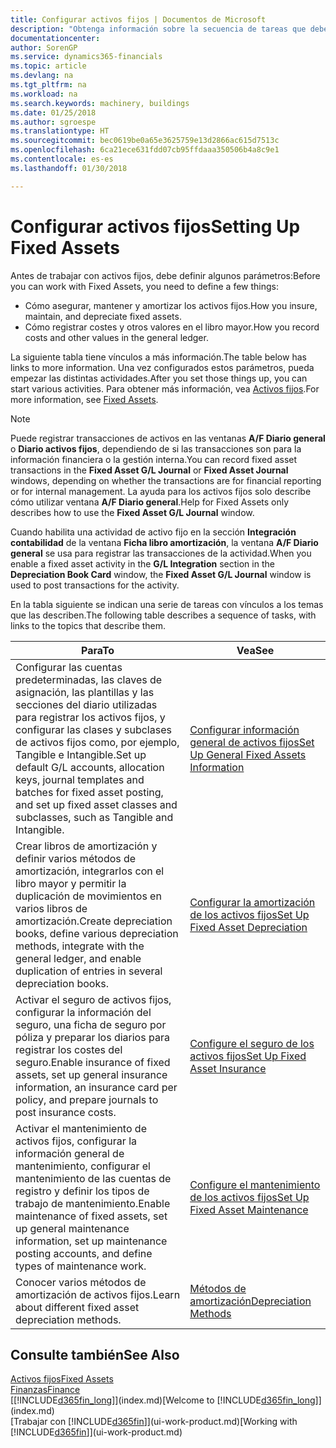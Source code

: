 ```yaml
---
title: Configurar activos fijos | Documentos de Microsoft
description: "Obtenga información sobre la secuencia de tareas que debe realizar para configurar activos fijos, como maquinaria o edificios."
documentationcenter: 
author: SorenGP
ms.service: dynamics365-financials
ms.topic: article
ms.devlang: na
ms.tgt_pltfrm: na
ms.workload: na
ms.search.keywords: machinery, buildings
ms.date: 01/25/2018
ms.author: sgroespe
ms.translationtype: HT
ms.sourcegitcommit: bec0619be0a65e3625759e13d2866ac615d7513c
ms.openlocfilehash: 6ca21ece631fdd07cb95ffdaaa350506b4a8c9e1
ms.contentlocale: es-es
ms.lasthandoff: 01/30/2018

---
```

# <a name="setting-up-fixed-assets"></a><span data-ttu-id="0f2eb-103">Configurar activos fijos</span><span class="sxs-lookup"><span data-stu-id="0f2eb-103">Setting Up Fixed Assets</span></span>
<span data-ttu-id="0f2eb-104">Antes de trabajar con activos fijos, debe definir algunos parámetros:</span><span class="sxs-lookup"><span data-stu-id="0f2eb-104">Before you can work with Fixed Assets, you need to define a few things:</span></span>  

* <span data-ttu-id="0f2eb-105">Cómo asegurar, mantener y amortizar los activos fijos.</span><span class="sxs-lookup"><span data-stu-id="0f2eb-105">How you insure, maintain, and depreciate fixed assets.</span></span>  
* <span data-ttu-id="0f2eb-106">Cómo registrar costes y otros valores en el libro mayor.</span><span class="sxs-lookup"><span data-stu-id="0f2eb-106">How you record costs and other values in the general ledger.</span></span>  

<span data-ttu-id="0f2eb-107">La siguiente tabla tiene vínculos a más información.</span><span class="sxs-lookup"><span data-stu-id="0f2eb-107">The table below has links to more information.</span></span> <span data-ttu-id="0f2eb-108">Una vez configurados estos parámetros, pueda empezar las distintas actividades.</span><span class="sxs-lookup"><span data-stu-id="0f2eb-108">After you set those things up, you can start various activities.</span></span> <span data-ttu-id="0f2eb-109">Para obtener más información, vea [Activos fijos](fa-manage.md).</span><span class="sxs-lookup"><span data-stu-id="0f2eb-109">For more information, see [Fixed Assets](fa-manage.md).</span></span>  

> [!NOTE]  
>   <span data-ttu-id="0f2eb-110">Puede registrar transacciones de activos en las ventanas **A/F Diario general** o **Diario activos fijos**, dependiendo de si las transacciones son para la información financiera o la gestión interna.</span><span class="sxs-lookup"><span data-stu-id="0f2eb-110">You can record fixed asset transactions in the **Fixed Asset G/L Journal** or **Fixed Asset Journal** windows, depending on whether the transactions are for financial reporting or for internal management.</span></span> <span data-ttu-id="0f2eb-111">La ayuda para los activos fijos solo describe cómo utilizar ventana **A/F Diario general**.</span><span class="sxs-lookup"><span data-stu-id="0f2eb-111">Help for Fixed Assets only describes how to use the **Fixed Asset G/L Journal** window.</span></span>  

<span data-ttu-id="0f2eb-112">Cuando habilita una actividad de activo fijo en la sección **Integración contabilidad** de la ventana **Ficha libro amortización**, la ventana **A/F Diario general** se usa para registrar las transacciones de la actividad.</span><span class="sxs-lookup"><span data-stu-id="0f2eb-112">When you enable a fixed asset activity in the **G/L Integration** section in the **Depreciation Book Card** window, the **Fixed Asset G/L Journal** window is used to post transactions for the activity.</span></span>

<span data-ttu-id="0f2eb-113">En la tabla siguiente se indican una serie de tareas con vínculos a los temas que las describen.</span><span class="sxs-lookup"><span data-stu-id="0f2eb-113">The following table describes a sequence of tasks, with links to the topics that describe them.</span></span>  

| <span data-ttu-id="0f2eb-114">Para</span><span class="sxs-lookup"><span data-stu-id="0f2eb-114">To</span></span> | <span data-ttu-id="0f2eb-115">Vea</span><span class="sxs-lookup"><span data-stu-id="0f2eb-115">See</span></span> |
| --- | --- |
| <span data-ttu-id="0f2eb-116">Configurar las cuentas predeterminadas, las claves de asignación, las plantillas y las secciones del diario utilizadas para registrar los activos fijos, y configurar las clases y subclases de activos fijos como, por ejemplo, Tangible e Intangible.</span><span class="sxs-lookup"><span data-stu-id="0f2eb-116">Set up default G/L accounts, allocation keys, journal templates and batches for fixed asset posting, and set up fixed asset classes and subclasses, such as Tangible and Intangible.</span></span> |[<span data-ttu-id="0f2eb-117">Configurar información general de activos fijos</span><span class="sxs-lookup"><span data-stu-id="0f2eb-117">Set Up General Fixed Assets Information</span></span>](fa-how-setup-general.md) |
| <span data-ttu-id="0f2eb-118">Crear libros de amortización y definir varios métodos de amortización, integrarlos con el libro mayor y permitir la duplicación de movimientos en varios libros de amortización.</span><span class="sxs-lookup"><span data-stu-id="0f2eb-118">Create depreciation books, define various depreciation methods, integrate with the general ledger, and enable duplication of entries in several depreciation books.</span></span> |[<span data-ttu-id="0f2eb-119">Configurar la amortización de los activos fijos</span><span class="sxs-lookup"><span data-stu-id="0f2eb-119">Set Up Fixed Asset Depreciation</span></span>](fa-how-setup-depreciation.md) |
| <span data-ttu-id="0f2eb-120">Activar el seguro de activos fijos, configurar la información del seguro, una ficha de seguro por póliza y preparar los diarios para registrar los costes del seguro.</span><span class="sxs-lookup"><span data-stu-id="0f2eb-120">Enable insurance of fixed assets, set up general insurance information, an insurance card per policy, and prepare journals to post insurance costs.</span></span> |[<span data-ttu-id="0f2eb-121">Configure el seguro de los activos fijos</span><span class="sxs-lookup"><span data-stu-id="0f2eb-121">Set Up Fixed Asset Insurance</span></span>](fa-how-setup-insurance.md) |
| <span data-ttu-id="0f2eb-122">Activar el mantenimiento de activos fijos, configurar la información general de mantenimiento, configurar el mantenimiento de las cuentas de registro y definir los tipos de trabajo de mantenimiento.</span><span class="sxs-lookup"><span data-stu-id="0f2eb-122">Enable maintenance of fixed assets, set up general maintenance information, set up maintenance posting accounts, and define types of maintenance work.</span></span> |[<span data-ttu-id="0f2eb-123">Configure el mantenimiento de los activos fijos</span><span class="sxs-lookup"><span data-stu-id="0f2eb-123">Set Up Fixed Asset Maintenance</span></span>](fa-how-setup-maintenance.md) |
| <span data-ttu-id="0f2eb-124">Conocer varios métodos de amortización de activos fijos.</span><span class="sxs-lookup"><span data-stu-id="0f2eb-124">Learn about different fixed asset depreciation methods.</span></span> |[<span data-ttu-id="0f2eb-125">Métodos de amortización</span><span class="sxs-lookup"><span data-stu-id="0f2eb-125">Depreciation Methods</span></span>](fa-depreciation-methods.md) |

## <a name="see-also"></a><span data-ttu-id="0f2eb-126">Consulte también</span><span class="sxs-lookup"><span data-stu-id="0f2eb-126">See Also</span></span>
[<span data-ttu-id="0f2eb-127">Activos fijos</span><span class="sxs-lookup"><span data-stu-id="0f2eb-127">Fixed Assets</span></span>](fa-manage.md)  
[<span data-ttu-id="0f2eb-128">Finanzas</span><span class="sxs-lookup"><span data-stu-id="0f2eb-128">Finance</span></span>](finance.md)  
<span data-ttu-id="0f2eb-129">[[!INCLUDE[d365fin_long](includes/d365fin_long_md.md)]](index.md)</span><span class="sxs-lookup"><span data-stu-id="0f2eb-129">[Welcome to [!INCLUDE[d365fin_long](includes/d365fin_long_md.md)]](index.md)</span></span>  
<span data-ttu-id="0f2eb-130">[Trabajar con [!INCLUDE[d365fin](includes/d365fin_md.md)]](ui-work-product.md)</span><span class="sxs-lookup"><span data-stu-id="0f2eb-130">[Working with [!INCLUDE[d365fin](includes/d365fin_md.md)]](ui-work-product.md)</span></span>

